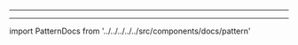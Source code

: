 - - -
- - -

import PatternDocs from '../../../../../src/components/docs/pattern'

<PatternDocs pattern='theo' />
